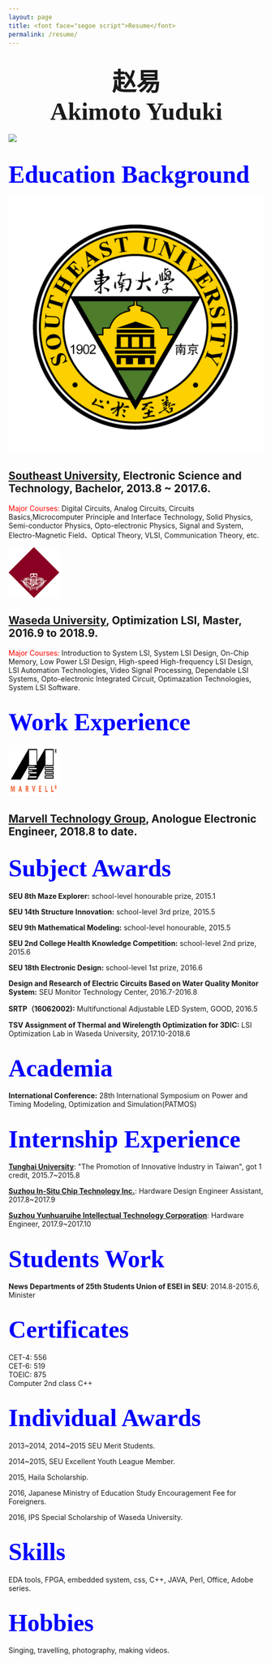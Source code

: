 ```yaml
---
layout: page
title: <font face="segoe script">Resume</font>
permalink: /resume/
---
```


<!---
<img src="{{ site.baseurl }}/assets/profile-placeholder.jpg" title="Profile Picture" class="profile">
--->
<!---
<div style=" height:105px;line-height:px;overflow:;border:0px solid #FF0099;text-align:center" > <font face="德彪钢笔行书字库"><font size="20">赵易</font></font><br /><font face="segoe script"><font size="20">Akimoto Yuduki</font></font></div>--->

<div id="Resume">
	<h2 style="text-align: center;"><font face="德彪钢笔行书字库"><font size="20">赵易</font></font><br />
<font face="segoe script"><font size="20">Akimoto Yuduki</font></font></h2>
</div>

<!---
<embed src="http://ouu5qk2pq.bkt.clouddn.com/Various%20Artists%20-%20Liekkas.mp3" hidden="true" autostart="true" loop="true">--->

![](http://ouu5qk2pq.bkt.clouddn.com/profile-placeholder.jpg)

<font size="60"><font color="blue"><font face="segoe script">Education Background</font></font></font>
---
<img src="/assets/原色校徽.png" >


## <b>[Southeast University]</b>, Electronic Science and Technology, Bachelor, 2013.8 ~ 2017.6.
<font color="red">Major Courses:</font> Digital Circuits, Analog Circuits, Circuits Basics,Microcomputer Principle and Interface Technology, Solid Physics, Semi-conductor Physics, Opto-electronic Physics, Signal and System, Electro-Magnetic Field、Optical Theory, VLSI, Communication Theory, etc.

<img src="/assets/images.png" height="100" width="100" />

## <b>[Waseda University]</b>, Optimization LSI, Master, 2016.9 to 2018.9.

<font color="red">Major Courses:</font> Introduction to System LSI, System LSI Design, On-Chip Memory, Low Power LSI Design, High-speed High-frequency LSI Design, LSI Automation Technologies, Video Signal Processing, Dependable LSI Systems, Opto-electronic Integrated Circuit, Optimazation Technologies, System LSI Software.

<font size="60"><font color="blue"><font face="segoe script">Work Experience</font></font></font>
---
<img src="/assets/Marvell_Logo.svg.png" height="100" width="100" />

## <b>[Marvell Technology Group]</b>, Anologue Electronic Engineer, 2018.8 to date.

<font size="60"><font color="blue"><font face="segoe script">Subject Awards</font></font></font>
---
<b>SEU 8th Maze Explorer:</b> school-level honourable prize, 2015.1

<b>SEU 14th Structure Innovation:</b> school-level 3rd prize, 2015.5

<b>SEU 9th Mathematical Modeling:</b> school-level honourable, 2015.5

<b>SEU 2nd College Health Knowledge Competition:</b> school-level 2nd prize, 2015.6

<b>SEU 18th Electronic Design:</b> school-level 1st prize, 2016.6

<b>Design and Research of Electric Circuits Based on Water Quality Monitor System:</b> SEU Monitor Technology Center, 2016.7-2016.8

<b>SRTP（16062002):</b> Multifunctional Adjustable LED System, GOOD, 2016.5

<b>TSV Assignment of Thermal and Wirelength Optimization for 3DIC:</b> LSI Optimization Lab in Waseda University,  2017.10-2018.6

<font size="60"><font color="blue"><font face="segoe script">Academia</font></font></font>
---
<b>International Conference:</b> 28th International Symposium on Power and Timing Modeling, Optimization and Simulation(PATMOS)


<font size="60"><font color="blue"><font face="segoe script">Internship Experience</font></font></font>
---
<b>[Tunghai University]</b>: "The Promotion of Innovative Industry in Taiwan", got 1 credit, 2015.7~2015.8 

<b>[Suzhou In-Situ Chip Technology Inc.]</b>: Hardware Design Engineer Assistant, 2017.8~2017.9

<b>[Suzhou Yunhuaruihe Intellectual Technology Corporation]</b>: Hardware Engineer, 2017.9~2017.10


<font size="60"><font color="blue"><font face="segoe script">Students Work</font></font></font>
---
<b>News Departments of 25th Students Union of ESEI in SEU</b>: 2014.8-2015.6, Minister

<font size="60"><font color="blue"><font face="segoe script">Certificates</font></font></font>
---
CET-4: 556<br /> 
CET-6: 519<br />
TOEIC: 875<br />
Computer 2nd class C++

<font size="60"><font color="blue"><font face="segoe script">Individual Awards</font></font></font>
---
2013~2014, 2014~2015 SEU Merit Students.

2014~2015, SEU Excellent Youth League Member.

2015, Haila Scholarship.

2016, Japanese Ministry of Education Study Encouragement Fee for Foreigners.

2016, IPS Special Scholarship of Waseda University.



<font size="60"><font color="blue"><font face="segoe script">Skills</font></font></font>
---
EDA tools, FPGA, embedded system, css, C++, JAVA, Perl, Office, Adobe series.

<font size="60"><font color="blue"><font face="segoe script">Hobbies</font></font></font>
---
Singing, travelling, photography, making videos.











<!--Centrarium is a custom theme for Jekyll, made by [Ben Centra][bencentra] for his own blog. He'd be humbled if you liked it enough to use it as well! Installation and configuration instructions can be found in the [GitHub repository](https://github.com/bencentra/centrarium).

This page is a good place to write about yourself, your project, your product, or whatever it is your site is for. You can replace the image above, or you can get rid of it entirely. 

You can find out more info about customizing your Jekyll theme, as well as basic Jekyll usage documentation at [jekyllrb.com](http://jekyllrb.com/). And you can find the source code for Jekyll at [github.com/jekyll/jekyll](https://github.com/jekyll/jekyll)德彪钢笔行书字库-->

[centrarium]: https://github.com/bencentra/centrarium
[bencentra]: http://bencentra.com
[jekyll]: https://github.com/jekyll/jekyll
[Southeast University]: http://www.seu.edu.cn/
[Waseda University]: http://www.waseda.jp/top/
[SEU Monitor Technology Center]: http://electronic.seu.edu.cn/11488/list.htm
[Suzhou In-Situ Chip Technology Inc.]: http://www.sinoist.com.cn/
[Suzhou Yunhuaruihe Intellectual Technology Corporation]: http://www.clouwi.com/
[Marvell Technology Group]: https://www.marvell.com/
[Tunghai University]: http://www.thu.edu.tw/
[28th International Symposium on Power and Timing Modeling, Optimization and Simulation(PATMOS)]: http://patmos2018.die.upm.es/
